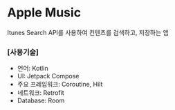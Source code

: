 # Apple Music
Itunes Search API를 사용하여 컨텐츠를 검색하고, 저장하는 앱

### [사용기술]
- 언어: Kotlin
- UI: Jetpack Compose
- 주요 프레임워크: Coroutine, Hilt
- 네트워크: Retrofit
- Database: Room
